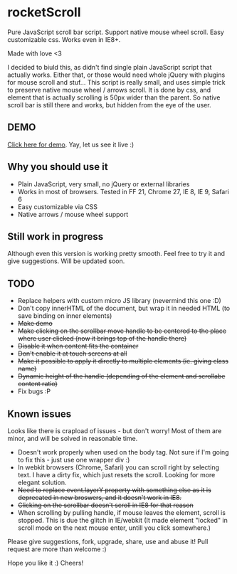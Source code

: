 rocketScroll
============

Pure JavaScript scroll bar script. Support native mouse wheel scroll. Easy customizable css. Works even in IE8+.

Made with love <3

I decided to biuld this, as didn't find single plain JavaScript script that actually works. Either that, or those would need whole jQuery with plugins for mouse scroll and stuf... This script is really small, and uses simple trick to preserve native mouse wheel / arrows scroll. It is done by css, and element that is actually scrolling is 50px wider than the parent. So native scroll bar is still there and works, but hidden from the eye of the user.

## DEMO

[Click here for demo](http://stanko.github.io/rocketScroll/). Yay, let us see it live :)

## Why you should use it

* Plain JavaScript, very small, no jQuery or external libraries
* Works in most of browsers. Tested in FF 21, Chrome 27, IE 8, IE 9, Safari 6
* Easy customizable via CSS
* Native arrows / mouse wheel support


## Still work in progress

Although even this version is working pretty smooth. Feel free to try it and give suggestions. Will be updated soon.


## TODO

* Replace helpers with custom micro JS library (nevermind this one :D)
* Don't copy innerHTML of the document, but wrap it in needed HTML (to save binding on inner elements)
* ~~Make demo~~
* ~~Make clicking on the scrollbar move handle to be centered to the place where user clicked (now it brings top of the handle there)~~
* ~~Disable it when content fits the container~~
* ~~Don't enable it at touch screens at all~~
* ~~Make it possible to apply it directly to multiple elements (ie. giving class name)~~
* ~~Dynamic height of the handle (depending of the element and scrollabe content ratio)~~
* Fix bugs :P


## Known issues

Looks like there is crapload of issues - but don't worry! Most of them are minor, and will be solved in reasonable time.

* Doesn't work properly when used on the body tag. Not sure if I'm going to fix this - just use one wrapper div :)
* In webkit browsers (Chrome, Safari) you can scroll right by selecting text. I have a dirty fix, which just resets the scroll. Looking for more elegant solution.
* ~~Need to replace event.layerY property with something else as it is deprecated in new broswers, and it doesn't work in IE8.~~
* ~~Clicking on the scrollbar doesn't scroll in IE8 for that reason~~
* When scrolling by pulling handle, if mouse leaves the element, scroll is stopped. This is due the glitch in IE/webkit (It made element "locked" in scroll mode on the next mouse enter, untill you click somewhere.)

Please give suggestions, fork, upgrade, share, use and abuse it! Pull request are more than welcome :)

Hope you like it :)
Cheers!